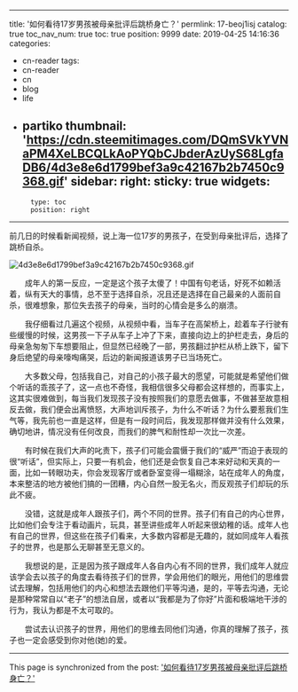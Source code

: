 
---
title: '如何看待17岁男孩被母亲批评后跳桥身亡？'
permlink: 17-beoj1isj
catalog: true
toc_nav_num: true
toc: true
position: 9999
date: 2019-04-25 14:16:36
categories:
- cn-reader
tags:
- cn-reader
- cn
- blog
- life
- partiko
thumbnail: 'https://cdn.steemitimages.com/DQmSVkYVNaPM4XeLBCQLkAoPYQbCJbderAzUyS68LgfaDB6/4d3e8e6d1799bef3a9c42167b2b7450c9368.gif'
sidebar:
    right:
        sticky: true
widgets:
    -
        type: toc
        position: right
---


前几日的时候看新闻视频，说上海一位17岁的男孩子，在受到母亲批评后，选择了跳桥自杀。



![4d3e8e6d1799bef3a9c42167b2b7450c9368.gif](https://cdn.steemitimages.com/DQmSVkYVNaPM4XeLBCQLkAoPYQbCJbderAzUyS68LgfaDB6/4d3e8e6d1799bef3a9c42167b2b7450c9368.gif)

　　成年人的第一反应，一定是这个孩子太傻了！中国有句老话，好死不如赖活着，纵有天大的事情，总不至于选择自杀，况且还是选择在自己最亲的人面前自杀，很难想象，那位失去孩子的母亲，当时的心情会是多么的崩溃。


　　我仔细看过几遍这个视频，从视频中看，当车子在高架桥上，趁着车子行驶有些缓慢的时候，这男孩一下子从车子上冲了下来，直接向边上的护栏走去，身后的母亲急匆匆下车想要阻止，但显然已经晚了一部，男孩翻过护栏从桥上跌下，留下身后绝望的母亲嚎啕痛哭，后边的新闻报道该男子已当场死亡。


　　大多数父母，包括我自己，对自己的小孩子最大的愿望，可能就是希望他们做个听话的乖孩子了，这一点也不奇怪，我相信很多父母都会这样想的，而事实上，这其实很难做到，每当我们发现孩子没有按照我们的意愿去做事，不做甚至故意相反去做，我们便会出离愤怒，大声地训斥孩子，为什么不听话？为什么要惹我们生气等，我先前也一直是这样，但是有一段时间后，我发现那样做并没有什么效果，确切地讲，情况没有任何改良，而我们的脾气和耐性却一次比一次差。


　　有时候在我们大声的叱责下，孩子们可能会震慑于我们的“威严”而迫于表现的很“听话”，但实际上，只要一有机会，他们还是会恢复自己本来好动和天真的一面，比如一转眼功夫，你会发现客厅或者卧室变得一塌糊涂，站在成年人的角度，本来整洁的地方被他们搞的一团糟，内心自然一股无名火，而反观孩子们却玩的乐此不疲。


　　没错，这就是成年人跟孩子们，两个不同的世界。孩子们有自己的内心世界，比如他们会专注于看动画片，玩具，甚至讲些成年人听起来很幼稚的话。成年人也有自己的世界，但这些在孩子们看来，大多数内容都是无趣的，就如同成年人看孩子的世界，也是那么无聊甚至无意义的。


　　我想说的是，正是因为孩子跟成年人各自内心有不同的世界，我们成年人就应该学会去以孩子的角度去看待孩子们的世界，学会用他们的眼光，用他们的思维尝试去理解，包括用他们的内心和想法去跟他们平等沟通，是的，平等去沟通，无论是那种常常自以“老子”的想法自居，或者以“我都是为了你好”片面和极端地干涉的行为，我认为都是不太可取的。


　　尝试去认识孩子的世界，用他们的思维去同他们沟通，你真的理解了孩子，孩子也一定会感受到你对他(她)的爱。

- - -

This page is synchronized from the post: ['如何看待17岁男孩被母亲批评后跳桥身亡？'](https://steemit.com/@rivalhw/17-beoj1isj)
